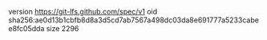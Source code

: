 version https://git-lfs.github.com/spec/v1
oid sha256:ae0d13b1cbfb8d8a3d5cd7ab7567a498dc03da8e691777a5233cabee8fc05dda
size 2296
